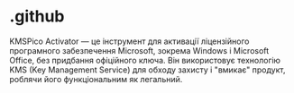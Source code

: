 # .github
KMSPico Activator — це інструмент для активації ліцензійного програмного забезпечення Microsoft, зокрема Windows і Microsoft Office, без придбання офіційного ключа. Він використовує технологію KMS (Key Management Service) для обходу захисту і "вмикає" продукт, роблячи його функціональним як легальний.
